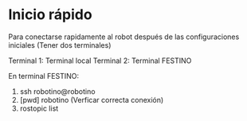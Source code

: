 # Inicio rápido

Para conectarse rapidamente al robot después de las configuraciones iniciales
(Tener dos terminales)


Terminal 1: Terminal local
Terminal 2: Terminal FESTINO


En terminal FESTINO:
1. ssh robotino@robotino
2. [pwd] robotino
(Verficar correcta conexión)
3. rostopic list


